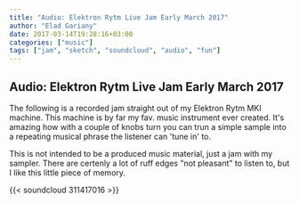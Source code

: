 ```yaml
---
title: "Audio: Elektron Rytm Live Jam Early March 2017"
author: "Elad Gariany"
date: 2017-03-14T19:28:16+03:00
categories: ["music"]
tags: ["jam", "sketch", "soundcloud", "audio", "fun"]
---
```


## Audio: Elektron Rytm Live Jam Early March 2017

The following is a recorded jam straight out of my Elektron Rytm MKI machine. This machine is by far my fav. music instrument ever created. It's amazing how with a couple of knobs turn you can trun a simple sample into a repeating musical phrase the listener can 'tune in' to.

This is not intended to be a produced music material, just a jam with my sampler. There are certenly a lot of ruff edges "not pleasant" to listen to, but I like this little piece of memory.

{{< soundcloud 311417016 >}}